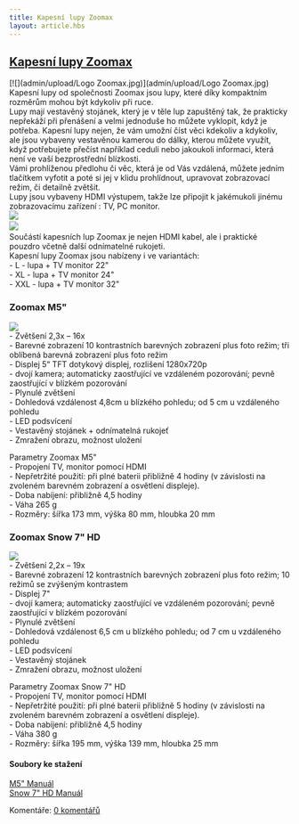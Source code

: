 ```yaml
---
title: Kapesní lupy Zoomax
layout: article.hbs
---
```

## [Kapesní lupy Zoomax](clanky.php?id=44)

[![](admin/upload/Logo Zoomax.jpg)](admin/upload/Logo Zoomax.jpg)  
Kapesní lupy od společnosti Zoomax jsou lupy, které díky kompaktním rozměrům mohou být kdykoliv při ruce.  
Lupy mají vestavěný stojánek, který je v těle lup zapuštěný tak, že prakticky nepřekáží při přenášení a velmi jednoduše ho můžete vyklopit, když je potřeba. Kapesní lupy nejen, že vám umožní číst věci kdekoliv a kdykoliv, ale jsou vybaveny vestavěnou kamerou do dálky, kterou můžete využít, když potřebujete přečíst například ceduli nebo jakoukoli informaci, která není ve vaší bezprostřední blízkosti.  
Vámi prohlíženou předlohu či věc, která je od Vás vzdálená, můžete jedním tlačítkem vyfotit a poté si jej v klidu prohlídnout, upravovat zobrazovací režim, či detailně zvětšit.  
Lupy jsou vybaveny HDMI výstupem, takže lze připojit k jakémukoli jinému zobrazovacímu zařízení : TV, PC monitor.  
[![](admin/upload/Snow7TV.JPG)](admin/upload/Snow7TV.JPG)    
[![](admin/upload/M5TV.JPG)](admin/upload/M5TV.JPG)    
Součástí kapesních lup Zoomax je nejen HDMI kabel, ale i praktické pouzdro včetně další odnímatelné rukojeti.  
Kapesní lupy Zoomax jsou nabízeny i ve variantách:  
\- L - lupa + TV monitor 22"  
\- XL - lupa + TV monitor 24"  
\- XXL - lupa + TV monitor 32"  
  

### Zoomax M5"

  
[![](admin/upload/M5text.JPG)](admin/upload/M5text.JPG)  
\- Zvětšení 2,3x – 16x  
\- Barevné zobrazení 10 kontrastních barevných zobrazení plus foto režim; tři oblíbená barevná zobrazení plus foto režim  
\- Displej 5“ TFT dotykový displej, rozlišení 1280x720p  
\- dvojí kamera; automaticky zaostřující ve vzdáleném pozorování; pevně zaostřující v blízkém pozorování  
\- Plynulé zvětšení  
\- Dohledová vzdálenost 4,8cm u blízkého pohledu; od 5 cm u vzdáleného pohledu  
\- LED podsvícení  
\- Vestavěný stojánek + odnímatelná rukojeť  
\- Zmražení obrazu, možnost uložení  
  
Parametry Zoomax M5"  
\- Propojení TV, monitor pomocí HDMI  
\- Nepřetržité použití: při plné baterii přibližně 4 hodiny (v závislosti na zvoleném barevném zobrazení a osvětlení displeje).  
\- Doba nabíjení: přibližně 4,5 hodiny  
\- Váha 265 g  
\- Rozměry: šířka 173 mm, výška 80 mm, hloubka 20 mm  
  

### Zoomax Snow 7" HD

  
[![](admin/upload/Snow7symbio.JPG)](admin/upload/Snow7symbio.JPG)  
\- Zvětšení 2,2x – 19x  
\- Barevné zobrazení 12 kontrastních barevných zobrazení plus foto režim; 10 režimů se zvýšeným kontrastem  
\- Displej 7"  
\- dvojí kamera; automaticky zaostřující ve vzdáleném pozorování; pevně zaostřující v blízkém pozorování  
\- Plynulé zvětšení  
\- Dohledová vzdálenost 6,5 cm u blízkého pohledu; od 7 cm u vzdáleného pohledu  
\- LED podsvícení  
\- Vestavěný stojánek  
\- Zmražení obrazu, možnost uložení  
  
Parametry Zoomax Snow 7" HD  
\- Propojení TV, monitor pomocí HDMI  
\- Nepřetržité použití: při plné baterii přibližně 5 hodiny (v závislosti na zvoleném barevném zobrazení a osvětlení displeje).  
\- Doba nabíjení: přibližně 4,5 hodiny  
\- Váha 380 g  
\- Rozměry: šířka 195 mm, výška 139 mm, hloubka 25 mm  
  

#### Soubory ke stažení

  
[M5" Manuál](admin/upload/M5_manual.pdf)  
[Snow 7" HD Manuál](admin/upload/Snow_7_HD_manual.pdf)

  

Komentáře: [0 komentářů](komentare.php?typ2=1&id=44)